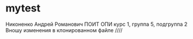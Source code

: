 # mytest
Никоненко
Андрей
Романович
ПОИТ
ОПИ
курс 1, группа 5, подгруппа 2
Вношу изменения в клонированном файле
////
